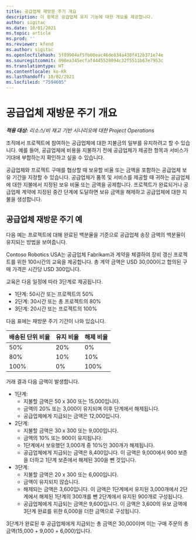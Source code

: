```yaml
---
title: 공급업체 재방문 주기 개요
description: 이 항목은 공급업체 유지 기능에 대한 개요를 제공합니다.
author: sigitac
ms.date: 10/01/2021
ms.topic: article
ms.prod: ''
ms.reviewer: kfend
ms.author: sigitac
ms.openlocfilehash: 5f89904af5fb00eac46de834a438f412b371e74e
ms.sourcegitcommit: 098ea345ecfaf4445520094c32f5511b67e7953c
ms.translationtype: HT
ms.contentlocale: ko-KR
ms.lasthandoff: 10/02/2021
ms.locfileid: "7594605"
---
```

# <a name="vendor-retention-overview"></a>공급업체 재방문 주기 개요

_**적용 대상:** 리소스/비 재고 기반 시나리오에 대한 Project Operations_

조직에서 프로젝트에 참여하는 공급업체에 대한 지불금의 일부를 유지하려고 할 수 있습니다. 예를 들어, 공급업체에 비용을 지불하기 전에 공급업체가 제공한 항목과 서비스가 기대에 부합하는지 확인하고 싶을 수 있습니다.

공급업체와 프로젝트 구매를 협상할 때 보유할 비율 또는 금액을 포함하는 공급업체 보유 기간을 지정할 수 있습니다. 공급업체가 품목 및 서비스를 제공할 때 귀하는 공급업체에 대한 지불에서 지정된 보유 비율 또는 금액을 공제합니다. 프로젝트가 완료되거나 공급업체 계약에 지정된 중간 단계에 도달하면 보유 금액을 해제하고 공급업체에 대한 지불을 생성합니다.

## <a name="vendor-retention-example"></a>공급업체 재방문 주기 예

다음 예는 프로젝트에 대해 완료된 백분율을 기준으로 공급업체 송장 금액의 백분율이 유지되는 방법을 보여줍니다.

Contoso Robotics USA는 공급업체 Fabrikam과 계약을 체결하여 장비 갱신 프로젝트를 위한 100시간의 교육을 제공합니다. 총 계약 금액은 USD 30,000이고 합의된 구매 가격은 시간당 USD 300입니다.

교육은 다음 일정에 따라 3단계로 제공됩니다.

- 1단계: 50시간 또는 프로젝트의 50%
- 2단계: 30시간 또는 총 프로젝트의 80%
- 3단계: 20시간 또는 프로젝트의 100%

다음 표에는 재방문 주기 기간이 나와 있습니다.

| **배송된 단위 비율** | **유지 비율** | **해제 비율** |
| --- | --- | --- |
| 50% | 20% | 0% |
| 80% | 10% | 10% |
| 100% | 0% | 100% |

거래 결과 다음 금액이 발생합니다.

- 1단계:
  - 지불할 금액은 50 x 300 또는 15,000입니다.
  - 금액의 20% 또는 3,000이 유지되며 이후 단계에서 해제됩니다.
  - 공급업체에게 지급되는 금액은 12,000입니다.
- 2단계:
  - 지불할 금액은 30 x 300 또는 9,000입니다.
  - 금액의 10% 또는 900이 유지됩니다.
  - 1단계에서 보유했던 3,000개 중 10%인 300개가 해제됩니다.
  - 공급업체에게 지급되는 금액은 8,400입니다. 이 금액은 9,000에서 900 보존을 더하고 1단계 보존에서 해제된 300을 뺀 것입니다.
- 3단계:
  - 지불할 금액은 20 x 300 또는 6,000입니다.
  - 금액이 유지되지 않습니다.
  - 해제되는 금액은 3,600입니다. 이 금액은 1단계에서 유지된 3,000개에서 2단계에서 해제된 1단계의 300개를 뺀 2단계에서 유지된 900개로 구성됩니다.
  - 공급업체에게 지급되는 금액은 9,600입니다. 이 금액은 3,600의 유보 금액에 3단계 완료를 위한 6,000을 더한 금액으로 구성됩니다.

3단계가 완료된 후 공급업체에게 지급되는 총 금액은 30,000이며 이는 구매 주문의 총 금액(15,000 + 9,000 + 6,000)입니다.
